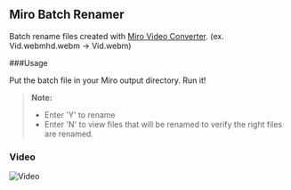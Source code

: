 Miro Batch Renamer
-------------

Batch rename files created with [Miro Video Converter](http://www.mirovideoconverter.com/). (ex. Vid.webmhd.webm -> Vid.webm)


###Usage

Put the batch file in your Miro output directory. Run it!

> **Note:**
> - Enter 'Y' to rename
> - Enter 'N' to view files that will be renamed to verify the right files are renamed.



### Video

![Video](https://timophy.github.io/demos/miro_renamefiles.gif)